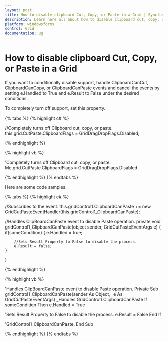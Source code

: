 ```yaml
---
layout: post
title: How to disable clipboard Cut, Copy, or Paste in a Grid | Syncfusion
description: Learn here all about how to disable clipboard cut, copy, or paste in Syncfusion Windows Forms GridControl and more.
platform: windowsforms
control: Grid
documentation: ug
---
```


# How to disable clipboard Cut, Copy, or Paste in a Grid

If you want to conditionally disable support, handle ClipboardCanCut, ClipboardCanCopy, or ClipboardCanPaste events and cancel the events by setting e.Handled to True and e.Result to False under the desired conditions. 

To completely turn off support, set this property.

{% tabs %}
{% highlight c# %}

//Completely turns off  Clipboard cut, copy, or paste.
this.grid.CutPaste.ClipboardFlags = GridDragDropFlags.Disabled;

{% endhighlight %}

{% highlight vb %}

'Completely turns off  Clipboard cut, copy, or paste.
Me.grid.CutPaste.ClipboardFlags = GridDragDropFlags.Disabled

{% endhighlight %}
{% endtabs %}

Here are some code samples.

{% tabs %}
{% highlight c# %}

//Subscribes to the event.
this.gridControl1.ClipboardCanPaste += new GridCutPasteEventHandler(this.gridControl1_ClipboardCanPaste);

//Handles ClipBoardCanPaste event to disable Paste operation.
private void gridControl1_ClipboardCanPaste(object sender, GridCutPasteEventArgs e) 
{ 
    if(someCondition)
    {
        e.Handled = true; 

	    //Sets Result Property to False to disable the process.
        e.Result = false; 
    }
} 

{% endhighlight %}

{% highlight vb %}

'Handles ClipBoardCanPaste event to disable Paste operation.
 Private Sub gridControl1_ClipboardCanPaste(sender As Object, _e As GridCutPasteEventArgs) _Handles GridControl1.ClipboardCanPaste
If someCondition Then
    e.Handled = True

'Sets Result Property to False to disable the process.
e.Result = False
End If

'GridControl1_ClipboardCanPaste.
End Sub 

{% endhighlight %}
{% endtabs %}